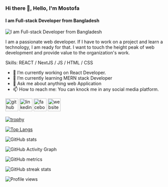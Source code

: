 ### Hi there 👋, Hello, I'm Mostofa
#### I am Full-stack Developer from Bangladesh
![I am Full-stack Developer from Bangladesh](https://arturssmirnovs.github.io/github-profile-readme-generator/images/banner.png)

I am a passionate web developer. If I have to work on a project and learn a technology, I am ready for that. I want to touch the height peak of web development and provide value to the organization's work.

Skills: REACT / NextJS / JS / HTML / CSS

- 🔭 I’m currently working on React Developer. 
- 🌱 I’m currently learning MERN stack Developer 
- 💬 Ask me about anything web Application 
- 📫 How to reach me: You can knock me in any social media platform. 


[<img src='https://cdn.jsdelivr.net/npm/simple-icons@3.0.1/icons/github.svg' alt='github' height='40'>](https://github.com/sujon554)  [<img src='https://cdn.jsdelivr.net/npm/simple-icons@3.0.1/icons/linkedin.svg' alt='linkedin' height='40'>](https://www.linkedin.com/in/sujon554/)  [<img src='https://cdn.jsdelivr.net/npm/simple-icons@3.0.1/icons/facebook.svg' alt='facebook' height='40'>](https://www.facebook.com/sujon554)  [<img src='https://cdn.jsdelivr.net/npm/simple-icons@3.0.1/icons/icloud.svg' alt='website' height='40'>](https://mostofa.netlify.app/)  

[![trophy](https://github-profile-trophy.vercel.app/?username=sujon554)](https://github.com/ryo-ma/github-profile-trophy)

[![Top Langs](https://github-readme-stats.vercel.app/api/top-langs/?username=sujon554)](https://github.com/anuraghazra/github-readme-stats)

![GitHub stats](https://github-readme-stats.vercel.app/api?username=sujon554&show_icons=true&count_private=true)  

![GitHub Activity Graph](https://activity-graph.herokuapp.com/graph?username=sujon554)  

![GitHub metrics](https://metrics.lecoq.io/sujon554)  

![GitHub streak stats](https://github-readme-streak-stats.herokuapp.com/?user=sujon554)  

![Profile views](https://gpvc.arturio.dev/sujon554)  

